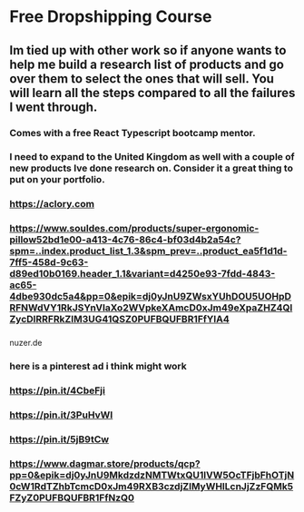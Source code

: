 # Free Dropshipping Course

## Im tied up with other work so if anyone wants to help me build a research list of products and go over them to select the ones that will sell. You will learn all the steps compared to all the failures I went through.

### Comes with a free React Typescript bootcamp mentor.

### I need to expand to the United Kingdom as well with a couple of new products Ive done research on. Consider it a great thing to put on your portfolio.

### https://aclory.com
### https://www.souldes.com/products/super-ergonomic-pillow52bd1e00-a413-4c76-86c4-bf03d4b2a54c?spm=..index.product_list_1.3&spm_prev=..product_ea5f1d1d-7ff5-458d-9c63-d89ed10b0169.header_1.1&variant=d4250e93-7fdd-4843-ac65-4dbe930dc5a4&pp=0&epik=dj0yJnU9ZWsxYUhDOU5UOHpDRFNWdVY1RkJSYnVIaXo2WVpkeXAmcD0xJm49eXpaZHZ4QlZycDlRRFRkZlM3UG41QSZ0PUFBQUFBR1FfYlA4
### 

nuzer.de

### here is a pinterest ad i think might work
### https://pin.it/4CbeFji
### https://pin.it/3PuHvWI
### https://pin.it/5jB9tCw
### https://www.dagmar.store/products/qcp?pp=0&epik=dj0yJnU9MkdzdzNMTWtxQU1lVW5OcTFjbFhOTjN0cW1RdTZhbTcmcD0xJm49RXB3czdjZlMyWHlLcnJjZzFQMk5FZyZ0PUFBQUFBR1FfNzQ0